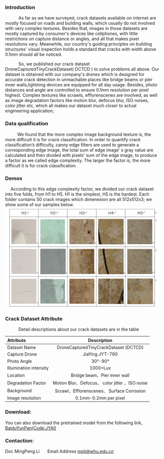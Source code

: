 

### Introduction 
&ensp; &ensp; &ensp; &ensp; As far as we have surveyed, crack datasets available on internet are mostly 
focused on roads and building walls, which usually do not involved with very 
complex textures. Besides that, images in those datasets are mostly captured by 
consumer's devices like cellphones, with little restrictions on capture distance or 
angles, and all that makes pixel resolutions vary. Meanwhile, our country's guiding 
principles on building structures' visual inspection holds a standard that cracks with 
width above 0.1mm should all be noticed.

&ensp; &ensp; &ensp; &ensp; So, we published our crack dataset DroneCapturedTinyCrackDataset( DCTCD ) to solve problems all above. Our dataset is 
obtained with our company's drones which is designed for accurate crack detection in unreachable places like bridge beams or pier inner walls,lightning devices are equipped for 
all day usage. Besides, photo distances and angle are controlled to ensure 0.1mm resolution per pixel 
highest. Complex textures like scrawls, efflorenscenes are 
involved, as well as image degradation factors like motion blur, defocus blur, ISO 
noises, color jitter etc, which all makes our dataset much closer to actual 
engineering application;
### Data qualification 
&ensp; &ensp; &ensp; &ensp;We found that the more complex image background texture is, the more 
difficult it is for crack classification. In order to quantify crack classification’s 
difficulty, canny edge filters are used to generate a corresponding edge image, the 
total sum of edge image' s gray value are calculated and then divided with pixels' 
sum of the edge image, to produce a factor as we called edge complexity. The larger 
the factor is, the more difficult it is for crack classification
### Demos 
&ensp;  &ensp;According to this edge complexity factor, we divided our crack dataset into five folds, 
from H1 to H5. H1 is the simplest, H5 is the hardest. Each folder contains 50 crack 
images which dimenesion are all 512x512x3; we show some of our samples below.
     ![img_5.png](https://github.com/JY-AI-Tech/CrackDataset/blob/main/img_5.png)
### Crack Dataset Attribute
&ensp; &ensp; &ensp; &ensp; Detail descriptions about our crack datasets are in the table
<br>
     
|  Attribute     | Description   |
| :---        |    :----:   |
| Dataset Name      |     DroneCapturedTinyCrackDataset (DCTCD)  |
| Capture Drone   | JiaYing JYT-790       |
| Photo Angle   |  30°-90°     |
| Illumination intensity   |  1000+Lux     |
| Location   |    Bridge beam、Pier inner wall |
| Degradation Factor   |   Motion Blur、Defocus、 color jitter 、ISO noise    |
| Background  |    Scrawl、Efflorenscenes、 Surface Corrosion  |
| Image resolution  | 0.1mm-0.2mm per pixel    |


### Download:
You can also download the pretrained model from the following link,
[BaiduYunPan(Code:JYAI)](https://pan.baidu.com/s/1lggZx5sAJVjHv-_y3Qz0CA) 
### Contaction:
 Doc MingPeng.Li  &ensp; &ensp;   Email Address mpli@whu.edu.cn 
